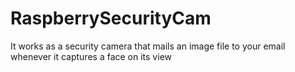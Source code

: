# RaspberrySecurityCam
It works as a security camera that mails an image file to your email whenever it captures a face on its view
